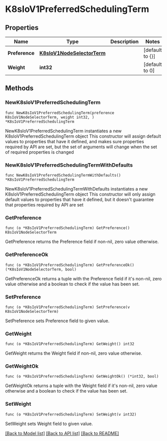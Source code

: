 # K8sIoV1PreferredSchedulingTerm

## Properties

Name | Type | Description | Notes
------------ | ------------- | ------------- | -------------
**Preference** | [**K8sIoV1NodeSelectorTerm**](K8sIoV1NodeSelectorTerm.md) |  | [default to {}]
**Weight** | **int32** |  | [default to 0]

## Methods

### NewK8sIoV1PreferredSchedulingTerm

`func NewK8sIoV1PreferredSchedulingTerm(preference K8sIoV1NodeSelectorTerm, weight int32, ) *K8sIoV1PreferredSchedulingTerm`

NewK8sIoV1PreferredSchedulingTerm instantiates a new K8sIoV1PreferredSchedulingTerm object
This constructor will assign default values to properties that have it defined,
and makes sure properties required by API are set, but the set of arguments
will change when the set of required properties is changed

### NewK8sIoV1PreferredSchedulingTermWithDefaults

`func NewK8sIoV1PreferredSchedulingTermWithDefaults() *K8sIoV1PreferredSchedulingTerm`

NewK8sIoV1PreferredSchedulingTermWithDefaults instantiates a new K8sIoV1PreferredSchedulingTerm object
This constructor will only assign default values to properties that have it defined,
but it doesn't guarantee that properties required by API are set

### GetPreference

`func (o *K8sIoV1PreferredSchedulingTerm) GetPreference() K8sIoV1NodeSelectorTerm`

GetPreference returns the Preference field if non-nil, zero value otherwise.

### GetPreferenceOk

`func (o *K8sIoV1PreferredSchedulingTerm) GetPreferenceOk() (*K8sIoV1NodeSelectorTerm, bool)`

GetPreferenceOk returns a tuple with the Preference field if it's non-nil, zero value otherwise
and a boolean to check if the value has been set.

### SetPreference

`func (o *K8sIoV1PreferredSchedulingTerm) SetPreference(v K8sIoV1NodeSelectorTerm)`

SetPreference sets Preference field to given value.


### GetWeight

`func (o *K8sIoV1PreferredSchedulingTerm) GetWeight() int32`

GetWeight returns the Weight field if non-nil, zero value otherwise.

### GetWeightOk

`func (o *K8sIoV1PreferredSchedulingTerm) GetWeightOk() (*int32, bool)`

GetWeightOk returns a tuple with the Weight field if it's non-nil, zero value otherwise
and a boolean to check if the value has been set.

### SetWeight

`func (o *K8sIoV1PreferredSchedulingTerm) SetWeight(v int32)`

SetWeight sets Weight field to given value.



[[Back to Model list]](../README.md#documentation-for-models) [[Back to API list]](../README.md#documentation-for-api-endpoints) [[Back to README]](../README.md)


